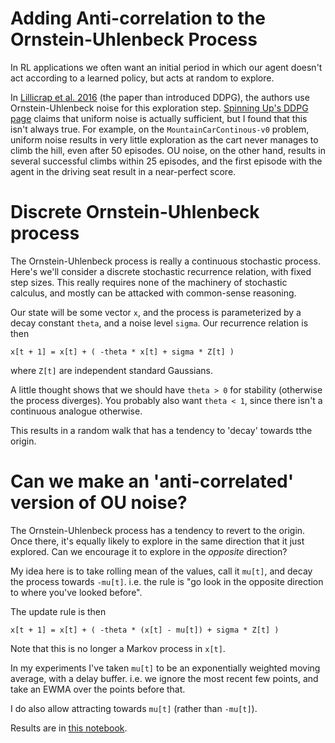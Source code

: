 Adding Anti-correlation to the Ornstein-Uhlenbeck Process
=========================================================

In RL applications we often want an initial period in which our agent doesn't act according to a learned policy, but acts at random to explore.

In [Lillicrap et al. 2016](https://arxiv.org/abs/1509.02971) (the paper than introduced DDPG), the authors use Ornstein-Uhlenbeck noise for this exploration step.
[Spinning Up's DDPG page](https://spinningup.openai.com/en/latest/algorithms/ddpg.html) claims that uniform noise is actually sufficient, but I found that this isn't always true.
For example, on the `MountainCarContinous-v0` problem, uniform noise results in very little exploration as the cart never manages to climb the hill, even after 50 episodes.
OU noise, on the other hand, results in several successful climbs within 25 episodes, and the first episode with the agent in the driving seat result in a near-perfect score.

# Discrete Ornstein-Uhlenbeck process

The Ornstein-Uhlenbeck process is really a continuous stochastic process.
Here's we'll consider a discrete stochastic recurrence relation, with fixed step sizes.
This really requires none of the machinery of stochastic calculus, and mostly can be attacked with common-sense reasoning.

Our state will be some vector `x`, and the process is parameterized by a decay constant `theta`, and a noise level `sigma`.
Our recurrence relation is then
```
x[t + 1] = x[t] + ( -theta * x[t] + sigma * Z[t] )
```
where `Z[t]` are independent standard Gaussians.

A little thought shows that we should have `theta > 0` for stability (otherwise the process diverges).
You probably also want `theta < 1`, since there isn't a continuous analogue otherwise.

This results in a random walk that has a tendency to 'decay' towards tthe origin.

# Can we make an 'anti-correlated' version of OU noise?

The Ornstein-Uhlenbeck process has a tendency to revert to the origin.
Once there, it's equally likely to explore in the same direction that it just explored.
Can we encourage it to explore in the *opposite* direction?

My idea here is to take rolling mean of the values, call it `mu[t]`, and decay the process towards `-mu[t]`.
i.e. the rule is "go look in the opposite direction to where you've looked before".

The update rule is then
```
x[t + 1] = x[t] + ( -theta * (x[t] - mu[t]) + sigma * Z[t] )
```
Note that this is no longer a Markov process in `x[t]`.

In my experiments I've taken `mu[t]` to be an exponentially weighted moving average, with a delay buffer.
i.e. we ignore the most recent few points, and take an EWMA over the points before that.

I do also allow attracting towards `mu[t]` (rather than `-mu[t]`).

Results are in [this notebook](processes.ipynb).


